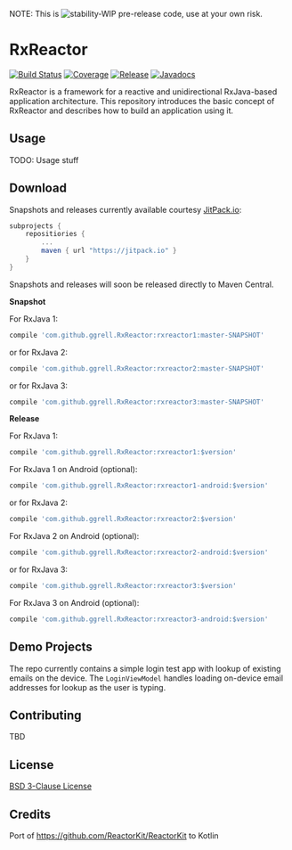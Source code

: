 NOTE: This is ![stability-WIP](https://img.shields.io/badge/stability-WIP-orange.svg) pre-release code, use at your own risk. 
 
# RxReactor
[![Build Status](https://travis-ci.org/ggrell/RxReactor.svg?branch=master)](https://travis-ci.org/ggrell/RxReactor) 
[![Coverage](https://codecov.io/gh/ggrell/RxReactor/branch/main/graph/badge.svg?token=8JHGJPU2M8)](https://codecov.io/gh/ggrell/RxReactor)
[![Release](https://jitpack.io/v/ggrell/RxReactor.svg)](https://jitpack.io/#ggrell/RxReactor) [![Javadocs](https://img.shields.io/badge/documentation-Javadocs-brightgreen)](https://jitpack.io/com/github/ggrell/RxReactor/rxreactor1/master-SNAPSHOT/javadoc/)

RxReactor is a framework for a reactive and unidirectional RxJava-based application architecture. 
This repository introduces the basic concept of RxReactor and describes how to build an application 
using it.

## Usage

TODO: Usage stuff

## Download

Snapshots and releases currently available courtesy [JitPack.io](https://jitpack.io):
```groovy
subprojects {
    repositiories {
        ...
        maven { url "https://jitpack.io" }
    }
}
```
Snapshots and releases will soon be released directly to Maven Central.

**Snapshot**

For RxJava 1:
```groovy
compile 'com.github.ggrell.RxReactor:rxreactor1:master-SNAPSHOT'
```
or for RxJava 2:
```groovy
compile 'com.github.ggrell.RxReactor:rxreactor2:master-SNAPSHOT'
```
or for RxJava 3:
```groovy
compile 'com.github.ggrell.RxReactor:rxreactor3:master-SNAPSHOT'
```

**Release**

For RxJava 1:
```groovy
compile 'com.github.ggrell.RxReactor:rxreactor1:$version'
```
For RxJava 1 on Android (optional):
```groovy
compile 'com.github.ggrell.RxReactor:rxreactor1-android:$version'
```

or for RxJava 2:
```groovy
compile 'com.github.ggrell.RxReactor:rxreactor2:$version'
```
For RxJava 2 on Android (optional):
```groovy
compile 'com.github.ggrell.RxReactor:rxreactor2-android:$version'
```

or for RxJava 3:
```groovy
compile 'com.github.ggrell.RxReactor:rxreactor3:$version'
```
For RxJava 3 on Android (optional):
```groovy
compile 'com.github.ggrell.RxReactor:rxreactor3-android:$version'
```

## Demo Projects

The repo currently contains a simple login test app with lookup of existing emails on the device.
The `LoginViewModel` handles loading on-device email addresses for lookup as the user is typing.

## Contributing

TBD

## License

[BSD 3-Clause License](https://github.com/ggrell/RxReactor/blob/master/LICENSE)

## Credits

Port of https://github.com/ReactorKit/ReactorKit to Kotlin
